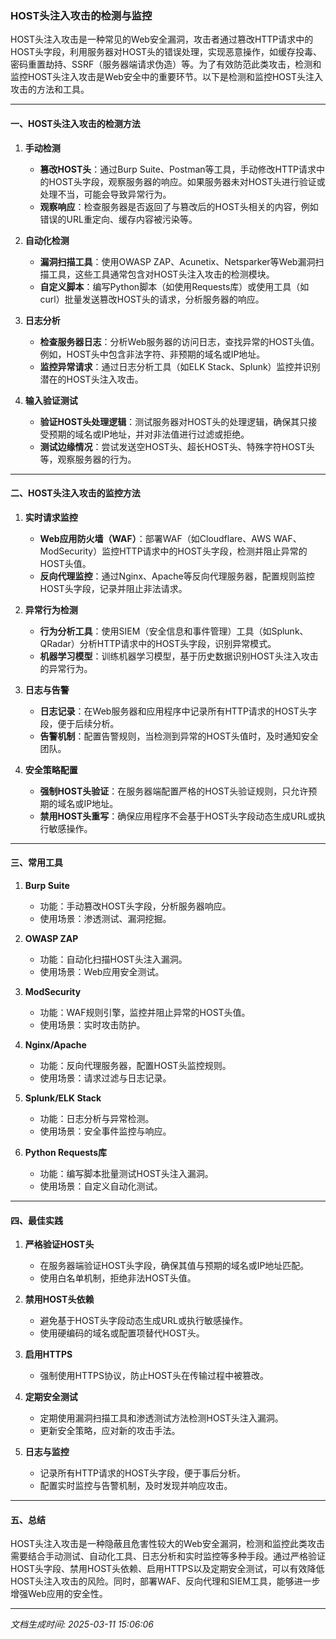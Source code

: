 ### HOST头注入攻击的检测与监控

HOST头注入攻击是一种常见的Web安全漏洞，攻击者通过篡改HTTP请求中的HOST头字段，利用服务器对HOST头的错误处理，实现恶意操作，如缓存投毒、密码重置劫持、SSRF（服务器端请求伪造）等。为了有效防范此类攻击，检测和监控HOST头注入攻击是Web安全中的重要环节。以下是检测和监控HOST头注入攻击的方法和工具。

---

#### 一、HOST头注入攻击的检测方法

1. **手动检测**
   - **篡改HOST头**：通过Burp Suite、Postman等工具，手动修改HTTP请求中的HOST头字段，观察服务器的响应。如果服务器未对HOST头进行验证或处理不当，可能会导致异常行为。
   - **观察响应**：检查服务器是否返回了与篡改后的HOST头相关的内容，例如错误的URL重定向、缓存内容被污染等。

2. **自动化检测**
   - **漏洞扫描工具**：使用OWASP ZAP、Acunetix、Netsparker等Web漏洞扫描工具，这些工具通常包含对HOST头注入攻击的检测模块。
   - **自定义脚本**：编写Python脚本（如使用Requests库）或使用工具（如curl）批量发送篡改HOST头的请求，分析服务器的响应。

3. **日志分析**
   - **检查服务器日志**：分析Web服务器的访问日志，查找异常的HOST头值。例如，HOST头中包含非法字符、非预期的域名或IP地址。
   - **监控异常请求**：通过日志分析工具（如ELK Stack、Splunk）监控并识别潜在的HOST头注入攻击。

4. **输入验证测试**
   - **验证HOST头处理逻辑**：测试服务器对HOST头的处理逻辑，确保其只接受预期的域名或IP地址，并对非法值进行过滤或拒绝。
   - **测试边缘情况**：尝试发送空HOST头、超长HOST头、特殊字符HOST头等，观察服务器的行为。

---

#### 二、HOST头注入攻击的监控方法

1. **实时请求监控**
   - **Web应用防火墙（WAF）**：部署WAF（如Cloudflare、AWS WAF、ModSecurity）监控HTTP请求中的HOST头字段，检测并阻止异常的HOST头值。
   - **反向代理监控**：通过Nginx、Apache等反向代理服务器，配置规则监控HOST头字段，记录并阻止非法请求。

2. **异常行为检测**
   - **行为分析工具**：使用SIEM（安全信息和事件管理）工具（如Splunk、QRadar）分析HTTP请求中的HOST头字段，识别异常模式。
   - **机器学习模型**：训练机器学习模型，基于历史数据识别HOST头注入攻击的异常行为。

3. **日志与告警**
   - **日志记录**：在Web服务器和应用程序中记录所有HTTP请求的HOST头字段，便于后续分析。
   - **告警机制**：配置告警规则，当检测到异常的HOST头值时，及时通知安全团队。

4. **安全策略配置**
   - **强制HOST头验证**：在服务器端配置严格的HOST头验证规则，只允许预期的域名或IP地址。
   - **禁用HOST头重写**：确保应用程序不会基于HOST头字段动态生成URL或执行敏感操作。

---

#### 三、常用工具

1. **Burp Suite**
   - 功能：手动篡改HOST头字段，分析服务器响应。
   - 使用场景：渗透测试、漏洞挖掘。

2. **OWASP ZAP**
   - 功能：自动化扫描HOST头注入漏洞。
   - 使用场景：Web应用安全测试。

3. **ModSecurity**
   - 功能：WAF规则引擎，监控并阻止异常的HOST头值。
   - 使用场景：实时攻击防护。

4. **Nginx/Apache**
   - 功能：反向代理服务器，配置HOST头监控规则。
   - 使用场景：请求过滤与日志记录。

5. **Splunk/ELK Stack**
   - 功能：日志分析与异常检测。
   - 使用场景：安全事件监控与响应。

6. **Python Requests库**
   - 功能：编写脚本批量测试HOST头注入漏洞。
   - 使用场景：自定义自动化测试。

---

#### 四、最佳实践

1. **严格验证HOST头**
   - 在服务器端验证HOST头字段，确保其值与预期的域名或IP地址匹配。
   - 使用白名单机制，拒绝非法HOST头值。

2. **禁用HOST头依赖**
   - 避免基于HOST头字段动态生成URL或执行敏感操作。
   - 使用硬编码的域名或配置项替代HOST头。

3. **启用HTTPS**
   - 强制使用HTTPS协议，防止HOST头在传输过程中被篡改。

4. **定期安全测试**
   - 定期使用漏洞扫描工具和渗透测试方法检测HOST头注入漏洞。
   - 更新安全策略，应对新的攻击手法。

5. **日志与监控**
   - 记录所有HTTP请求的HOST头字段，便于事后分析。
   - 配置实时监控与告警机制，及时发现并响应攻击。

---

#### 五、总结

HOST头注入攻击是一种隐蔽且危害性较大的Web安全漏洞，检测和监控此类攻击需要结合手动测试、自动化工具、日志分析和实时监控等多种手段。通过严格验证HOST头字段、禁用HOST头依赖、启用HTTPS以及定期安全测试，可以有效降低HOST头注入攻击的风险。同时，部署WAF、反向代理和SIEM工具，能够进一步增强Web应用的安全性。

---

*文档生成时间: 2025-03-11 15:06:06*






















